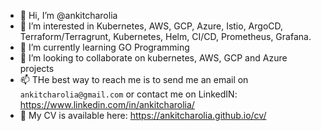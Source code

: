 - 👋 Hi, I’m @ankitcharolia
- 👀 I’m interested in Kubernetes, AWS, GCP, Azure, Istio, ArgoCD, Terraform/Terragrunt, Kubernetes, Helm, CI/CD, Prometheus, Grafana.
- 🌱 I’m currently learning GO Programming
- 💞️ I’m looking to collaborate on kubernetes, AWS, GCP and Azure projects
- 📫 THe best way to reach me is to send me an email on `ankitcharolia@gmail.com` or contact me on LinkedIN: https://www.linkedin.com/in/ankitcharolia/
- 📰 My CV is available here: https://ankitcharolia.github.io/cv/

<!---
ankitcharolia/ankitcharolia is a ✨ special ✨ repository because its `README.md` (this file) appears on your GitHub profile.
You can click the Preview link to take a look at your changes.
--->
